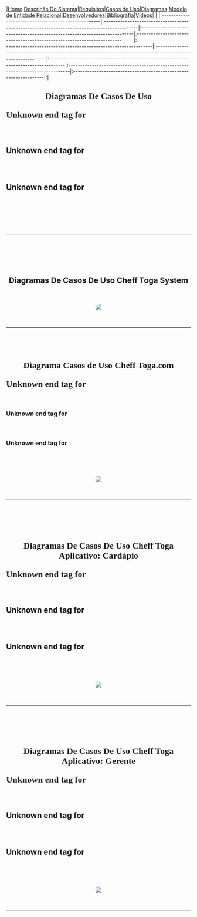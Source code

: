 |<a href='http://code.google.com/p/chefftoga'>Home</a>|<a href='http://code.google.com/p/chefftoga/wiki/DescricaoDoProjeto'>Descrição Do Sistema</a>|<a href='http://code.google.com/p/chefftoga/wiki/Requisitos'>Requisitos</a>|<a href='http://code.google.com/p/chefftoga/wiki/CasosDeUso'>Casos de Uso</a>|<a href='http://code.google.com/p/chefftoga/wiki/DiagramasDeCasosDeUso'>Diagramas</a>|<a href='http://code.google.com/p/chefftoga/wiki/ModeloDeEntidadeRelacional'>Modelo de Entidade Relacional</a>|<a href='http://code.google.com/p/chefftoga/wiki/Desenvolvedores'>Desenvolvedores</a>|<a href='http://code.google.com/p/chefftoga/wiki/Bibliografia'>Bibliografia</a>|<a href='http://code.google.com/p/chefftoga/wiki/video'>Vídeos</a>| |
|:----------------------------------------------------|:--------------------------------------------------------------------------------------------|:--------------------------------------------------------------------------|:----------------------------------------------------------------------------|:------------------------------------------------------------------------------------|:-------------------------------------------------------------------------------------------------------------|:------------------------------------------------------------------------------------|:------------------------------------------------------------------------------|:-----------------------------------------------------------------|:|

<h2><b>

<FONT FACE="TIMES" SIZE="5">

<p align='center'>Diagramas De Casos De Uso</p>

Unknown end tag for </font>

<br>
<br>
Unknown end tag for </b><br>
<br>
<br>
<br>
Unknown end tag for </h2><br>
<br>
<br>
<br>
<br>
<hr><br>
<br>
<br>
<br>
<h2><b><p align='center'>Diagramas De Casos De Uso Cheff Toga System</p></b></h2><br>

<p align='center'><img src='https://lh6.googleusercontent.com/-zGDxSJXp6ZQ/T9uGjng0t4I/AAAAAAAAAGM/fqOL03GiwTQ/s640/CheffToga%2520System_UC.jpg'><br>

<br>
<br>
<hr><br>
<br>
<br>
<h3><b>

<FONT FACE="TIMES" SIZE="5">

<p align='CENTER'>Diagrama Casos de Uso Cheff Toga.com</p>

Unknown end tag for </font>

<br>
<br>
Unknown end tag for </b><br>
<br>
<br>
<br>
Unknown end tag for </h3><br>
<br>
<br>


<p align='center'><img src='https://lh5.googleusercontent.com/-N542CbaB-6A/T-DDXWoPe0I/AAAAAAAAAGw/HTFJX_L38bM/s800/diagrama%2520site.jpg'><br>
<br>
<br>
<hr><br>
<br>
<br>
<br>
<h2><b>

<FONT FACE="TIMES" SIZE="5">

<p align='center'>Diagramas De Casos De Uso Cheff Toga Aplicativo: Cardápio</p>

Unknown end tag for </font>

<br>
<br>
Unknown end tag for </b><br>
<br>
<br>
<br>
Unknown end tag for </h2><br>
<br>
<br>


<p align='center'><img src='https://lh6.googleusercontent.com/-Z1kNKEhGiOc/T-DDXRdkqiI/AAAAAAAAAGg/JXucS4aynPc/s800/diagrama%2520card.jpg'>
<br>
<br>
<br>
<hr><br>
<br>
<br>
<br>
<h2><b>

<FONT FACE="TIMES" SIZE="5">

<p align='center'>Diagramas De Casos De Uso Cheff Toga Aplicativo: Gerente</p>

Unknown end tag for </font>

<br>
<br>
Unknown end tag for </b><br>
<br>
<br>
<br>
Unknown end tag for </h2><br>
<br>
<br>



<p align='center'><img src='https://lh4.googleusercontent.com/-rEiI31mQVko/T-DDXUqSfnI/AAAAAAAAAGk/E4HMUrg34fg/s800/diagrama%2520ger.jpg'>
<br>
<br>
<br>
<hr><br>
<br>
